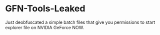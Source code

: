 # GFN-Tools-Leaked
Just deobfuscated a simple batch files that give you permissions to start explorer file on NVIDIA GeForce NOW.
